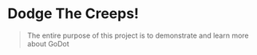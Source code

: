 # Dodge The Creeps!
> The entire purpose of this project is to demonstrate and learn more about GoDot
